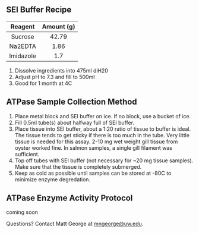 ## SEI Buffer Recipe

|     Reagent   |     Amount (g) |
|:--------------:|:--------------:|
|     Sucrose    |   42.79        |         
|      Na2EDTA   |       1.86     |
|      Imidazole |       1.7      |

1. Dissolve ingredients into 475ml diH20
2. Adjust pH to 7.3 and fill to 500ml
3. Good for 1 month at 4C


## ATPase Sample Collection Method

1. Place metal block and SEI buffer on ice. If no block, use a bucket of ice.
2. Fill 0.5ml tube(s) about halfway full of SEI buffer.
3. Place tissue into SEI buffer, about a 1:20 ratio of tissue to buffer is ideal. The tissue tends to get sticky if there is too much in the tube. Very little tissue is needed for this assay. 2-10 mg wet weight gill tissue from oyster worked fine. In salmon samples, a single gill filament was sufficient.
4. Top off tubes with SEI buffer (not necessary for ~20 mg tissue samples). Make sure that the tissue is completely submerged.
5. Keep as cold as possible until samples can be stored at -80C to minimize enzyme degredation.

## ATPase Enzyme Activity Protocol

coming soon </br>
  
Questions? Contact Matt George at mngeorge@uw.edu.
